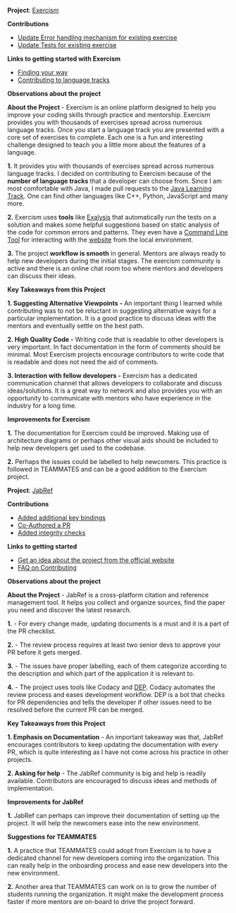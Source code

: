 **Project**: [Exercism](https://github.com/exercism/java)

**Contributions**

- [Update Error handling mechanism for existing exercise](https://github.com/exercism/java/pull/1635)
- [Update Tests for existing exercise](https://github.com/exercism/java/pull/1639)

**Links to getting started with Exercism**

- [Finding your way](https://github.com/exercism/docs/blob/master/finding-your-way.md)
- [Contributing to language tracks](https://github.com/exercism/docs/blob/master/contributing-to-language-tracks/README.md)

**Observations about the project**

**About the Project** - Exercism is an online platform designed to help you improve your coding skills through practice and mentorship. Exercism provides you with thousands of exercises spread across numerous language tracks. Once you start a language track you are presented with a core set of exercises to complete. Each one is a fun and interesting challenge designed to teach you a little more about the features of a language.

**1.** It provides you with thousands of exercises spread across numerous language tracks. I decided on contributing to Exercism because of the **number of language tracks** that a developer can choose from. Since I am most comfortable with Java, I made pull requests to the [Java Learning Track](https://github.com/exercism/java).
One can find other languages like C++, Python, JavaScript and many more.

**2.** Exercism uses **tools** like [Exalysis](https://github.com/exercism/exalysis) that automatically run the tests on a solution and makes some helpful suggestions based on static analysis of the code for common errors and patterns.
They even have a [Command Line Tool](https://github.com/exercism/cli) for interacting with the [website](https://exercism.io/) from the local environment.

**3.** The project **workflow is smooth** in general. Mentors are always ready to help new developers during the initial stages. The exercism community is active and there is an online chat room too where mentors and developers can discuss their ideas.

**Key Takeaways from this Project**

**1. Suggesting Alternative Viewpoints -** An important thing I learned while contributing was to not be reluctant in suggesting alternative ways for a particular implementation.
It is a good practice to discuss ideas with the mentors and eventually settle on the best path.

**2. High Quality Code -** Writing code that is readable to other developers is very important. In fact documentation in the form of comments should be minimal. Most Exercism projects encourage contributors to write code that is readable and does not need the aid of comments.

**3. Interaction with fellow developers -** Exercism has a dedicated communication channel that allows developers to collaborate and discuss ideas/solutions. It is a great way to network and also provides you with  an opportunity to communicate with mentors who have experience in the industry for a long time.

**Improvements for Exercism**

**1.** The documentation for Exercism could be improved. Making use of architecture diagrams or perhaps other visual aids should be included to help new developers get used to the codebase.

**2.** Perhaps the issues could be labelled to help newcomers. This practice is followed in TEAMMATES and can be a good addition to the Exercism project.

**Project**: [JabRef](https://github.com/JabRef/jabref/)

**Contributions**

- [Added additional key bindings](https://github.com/JabRef/jabref/pull/4732)
- [Co-Authored a PR](https://github.com/JabRef/jabref/pull/4727)
- [Added integrity checks](https://github.com/JabRef/jabref/pull/4642)

**Links to getting started**

- [Get an idea about the project from the official website](https://www.jabref.org/#jabref)
- [FAQ on Contributing](http://help.jabref.org/en/FAQcontributing)

**Observations about the project**

**About the Project** - JabRef is a cross-platform citation and reference management tool. It helps you collect and organize sources, find the paper you need and discover the latest research. 

**1.** - For every change made, updating documents is a must and it is a part of the PR checklist.

**2.** - The review process requires at least two senior devs to approve your PR before it gets merged.

**3.** - The issues have proper labelling, each of them categorize according to the description and which part of the application it is relevant to.

**4.** - The project uses tools like Codacy and [DEP](https://github.com/z0al/dep). Codacy automates the review process and eases development workflow. DEP is a bot that checks for PR dependencies and tells the developer if other issues need to be resolved before the current PR can be merged.

**Key Takeaways from this Project**

**1. Emphasis on Documentation** - An important takeaway was that, JabRef encourages contributors to keep updating the documentation with every PR, which is quite interesting as I have not come across his practice in other projects.

**2. Asking for help** - The JabRef community is big and help is readily available. Contributors are encouraged to discuss ideas and methods of implementation.

**Improvements for JabRef**

**1.** JabRef can perhaps can improve their documentation of setting up the project. It will help the newcomers ease into the new environment.
                                                                         
**Suggestions for TEAMMATES**

**1.** A practice that TEAMMATES could adopt from Exercism is to have a dedicated channel for new developers coming into the organization. This can really help in the onboarding process and ease new developers into the new environment. 

**2.** Another area that TEAMMATES can work on is to grow the number of students running the organization. It might make the development process faster if more mentors are on-board to drive the project forward.  
